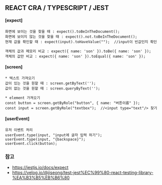 ## REACT CRA / TYPESCRIPT / JEST

<U></U>

#### [expect]

```
화면에 보이는 것을 찾을 때 : expect().toBeInTheDocument();
화면에 보이지 않는 것을 찾을 때 : expect().not.toBeInTheDocument();
현재 값을 확인할 때 : expect(input).toHaveValue("");  //input이 빈값인지 확인

객체의 값과 메모리 비교 : expect({ name: 'son' }).toBe({ name: 'son' });
객체의 값만 비교 : expect({ name: 'son' }).toEqual({ name: 'son' });
```

#### [screen]

```
* 텍스트 가져오기
값이 있는 것을 원할 때 : screen.getByText('');
값이 없는 것을 원할 때 : screen.queryByText('');

* element 가져오기
const button = screen.getByRole("button", { name: "버튼이름" });
const input = screen.getByRole("textbox");  //<input type="text"/> 찾기
```

#### [userEvent]

```
유저 이벤트 처리
userEvent.type(input, "input에 글자 입력 하기");
userEvent.type(input, "{backspace}");
userEvent.click(button);
```

### 참고

- https://jestjs.io/docs/expect
- https://velog.io/@jiseong/test-jest%EC%99%80-react-testing-library-%EA%B3%B5%EB%B6%80
